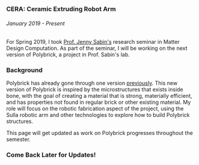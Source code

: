 ### CERA: Ceramic Extruding Robot Arm
###### January 2019 - Present

For Spring 2019, I took [Prof. Jenny Sabin\'s](http://www.jennysabin.com/) research seminar in Matter Design Computation. As part of the seminar, I will be working on the next version of Polybrick, a project in Prof. Sabin\'s lab. 

### Background

Polybrick has already gone through one version [previously](http://www.jennysabin.com/polybrick/). This new version of Polybrick is inspired by the microstructures that exists inside bone, with the goal of creating a material that is strong, materially efficient, and has properties not found in regular brick or other existing material. My role will focus on the robotic fabrication aspect of the project, using the Sulla robotic arm and other technologies to explore how to build Polybrick structures.

This page will get updated as work on Polybrick progresses throughout the semester.

### Come Back Later for Updates!